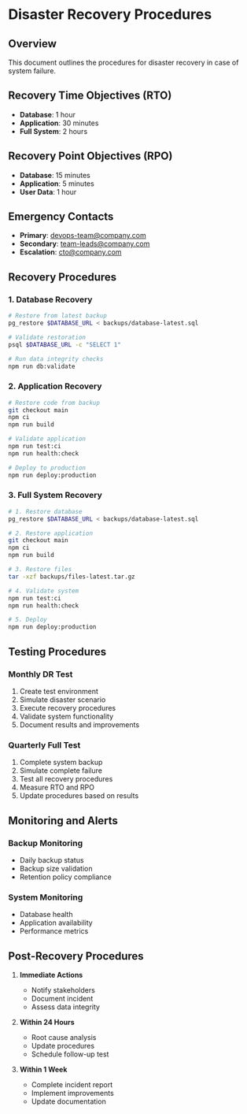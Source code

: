 # Disaster Recovery Procedures

## Overview
This document outlines the procedures for disaster recovery in case of system failure.

## Recovery Time Objectives (RTO)
- **Database**: 1 hour
- **Application**: 30 minutes
- **Full System**: 2 hours

## Recovery Point Objectives (RPO)
- **Database**: 15 minutes
- **Application**: 5 minutes
- **User Data**: 1 hour

## Emergency Contacts
- **Primary**: devops-team@company.com
- **Secondary**: team-leads@company.com
- **Escalation**: cto@company.com

## Recovery Procedures

### 1. Database Recovery
```bash
# Restore from latest backup
pg_restore $DATABASE_URL < backups/database-latest.sql

# Validate restoration
psql $DATABASE_URL -c "SELECT 1"

# Run data integrity checks
npm run db:validate
```

### 2. Application Recovery
```bash
# Restore code from backup
git checkout main
npm ci
npm run build

# Validate application
npm run test:ci
npm run health:check

# Deploy to production
npm run deploy:production
```

### 3. Full System Recovery
```bash
# 1. Restore database
pg_restore $DATABASE_URL < backups/database-latest.sql

# 2. Restore application
git checkout main
npm ci
npm run build

# 3. Restore files
tar -xzf backups/files-latest.tar.gz

# 4. Validate system
npm run test:ci
npm run health:check

# 5. Deploy
npm run deploy:production
```

## Testing Procedures

### Monthly DR Test
1. Create test environment
2. Simulate disaster scenario
3. Execute recovery procedures
4. Validate system functionality
5. Document results and improvements

### Quarterly Full Test
1. Complete system backup
2. Simulate complete failure
3. Test all recovery procedures
4. Measure RTO and RPO
5. Update procedures based on results

## Monitoring and Alerts

### Backup Monitoring
- Daily backup status
- Backup size validation
- Retention policy compliance

### System Monitoring
- Database health
- Application availability
- Performance metrics

## Post-Recovery Procedures

1. **Immediate Actions**
   - Notify stakeholders
   - Document incident
   - Assess data integrity

2. **Within 24 Hours**
   - Root cause analysis
   - Update procedures
   - Schedule follow-up test

3. **Within 1 Week**
   - Complete incident report
   - Implement improvements
   - Update documentation
